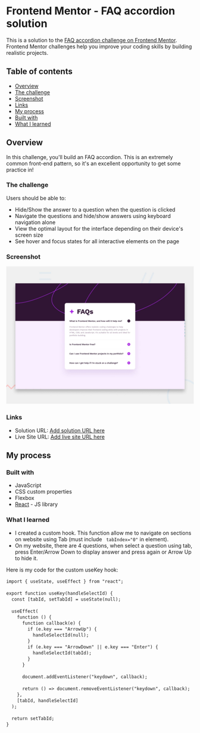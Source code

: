 # Frontend Mentor - FAQ accordion solution

This is a solution to the [FAQ accordion challenge on Frontend Mentor](https://www.frontendmentor.io/challenges/faq-accordion-wyfFdeBwBz). Frontend Mentor challenges help you improve your coding skills by building realistic projects. 

## Table of contents

  - [Overview](#overview)
  - [The challenge](#the-challenge)
  - [Screenshot](#screenshot)
  - [Links](#links)
  - [My process](#my-process)
  - [Built with](#built-with)
  - [What I learned](#what-i-learned)

## Overview

In this challenge, you'll build an FAQ accordion. This is an extremely common front-end pattern, so it's an excellent opportunity to get some practice in!

### The challenge

Users should be able to:

- Hide/Show the answer to a question when the question is clicked
- Navigate the questions and hide/show answers using keyboard navigation alone
- View the optimal layout for the interface depending on their device's screen size
- See hover and focus states for all interactive elements on the page

### Screenshot

![](./public/design/desktop-preview.jpg)

### Links

- Solution URL: [Add solution URL here](https://your-solution-url.com)
- Live Site URL: [Add live site URL here](https://your-live-site-url.com)

## My process

### Built with
- JavaScript
- CSS custom properties
- Flexbox
- [React](https://reactjs.org/) - JS library

### What I learned

- I created a custom hook. This function allow me to navigate on sections on website using Tab (must include ``` tabIndex="0"``` in element).
- On my website, there are 4 questions, when select a question using tab, press Enter/Arrow Down to display answer and press again or Arrow Up to hide it.

Here is my code for the custom useKey hook:

```
import { useState, useEffect } from "react";

export function useKey(handleSelectId) {
  const [tabId, setTabId] = useState(null);

  useEffect(
    function () {
      function callback(e) {
        if (e.key === "ArrowUp") {
          handleSelectId(null);
        }
        if (e.key === "ArrowDown" || e.key === "Enter") {
          handleSelectId(tabId);
        }
      }

      document.addEventListener("keydown", callback);

      return () => document.removeEventListener("keydown", callback);
    },
    [tabId, handleSelectId]
  );

  return setTabId;
}
```
